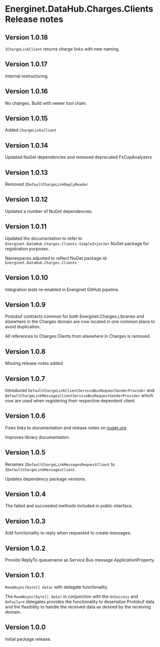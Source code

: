 # Energinet.DataHub.Charges.Clients Release notes

## Version 1.0.18

`IChargeLinkClient` returns charge links with new naming.

## Version 1.0.17

Internal restructuring.

## Version 1.0.16

No changes. Build with newer tool chain.

## Version 1.0.15

Added `ChargeLinksClient`

## Version 1.0.14

Updated NuGet dependencies and removed deprecated FxCopAnalyzers

## Version 1.0.13

Removed `IDefaultChargeLinkReplyReader`

## Version 1.0.12

Updated a number of NuGet dependencies.

## Version 1.0.11

Updated the documentation to refer to `Energinet.DataHub.Charges.Clients.SimpleInjector` NuGet package for registration purposes.

Namespaces adjusted to reflect NuGet package id: `Energinet.DataHub.Charges.Clients`

## Version 1.0.10

Integration tests re-enabled in Energinet GitHub pipeline.

## Version 1.0.9

Protobuf contracts common for both Energinet.Charges.Libraries and elsewhere in the Charges domain are now located in one common place to avoid duplication.

All references to Charges.Clients from elsewhere in Charges is removed.

## Version 1.0.8

Missing release notes added

## Version 1.0.7

Introduced `DefaultChargeLinkClientServiceBusRequestSenderProvider` and `DefaultChargeLinkMessagesClientServiceBusRequestSenderProvider`
which now are used when registering their respective dependent client.

## Version 1.0.6

Fixes links to documentation and release notes on [nuget.org](https://www.nuget.org/packages/Energinet.DataHub.Charges.Clients/).

Improves library documentation.

## Version 1.0.5

Renames `IDefaultChargeLinkMessagesRequestClient` to `IDefaultChargeLinkMessagesClient`.

Updates dependency package versions.

## Version 1.0.4

The failed and succeeded methods included in public interface.

## Version 1.0.3

Add functionality to reply when requested to create messages.

## Version 1.0.2

Provide ReplyTo queuename as Service Bus message ApplicationProperty.

## Version 1.0.1

`ReadAsync(byte[] data)` with delegate functionality.

The `ReadAsync(byte[] data)` in conjunction with the `OnSuccess` and `OnFailure` delegates provides the functionality
to deserialize Protobuf data and the flexibility to handle the received data as desired by the receiving domain.

## Version 1.0.0

Initial package release.
